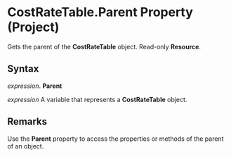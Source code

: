 
# CostRateTable.Parent Property (Project)

Gets the parent of the  **CostRateTable** object. Read-only **Resource**.


## Syntax

 _expression_. **Parent**

 _expression_ A variable that represents a **CostRateTable** object.


## Remarks

Use the  **Parent** property to access the properties or methods of the parent of an object.

